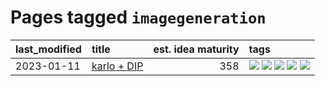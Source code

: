 # Pages tagged `imagegeneration`

|last_modified|title|est. idea maturity|tags
|:---|:---|---:|:---|
|2023-01-11|[karlo + DIP](../karlo-dip.md)|358|[![](https://img.shields.io/badge/tag-deepimageprior-d548d8)](../tags/deepimageprior.md) [![](https://img.shields.io/badge/tag-experimental-fecb83)](../tags/experimental.md) [![](https://img.shields.io/badge/tag-imagegeneration-98b52b)](../tags/imagegeneration.md) [![](https://img.shields.io/badge/tag-prior-7fe3bd)](../tags/prior.md) [![](https://img.shields.io/badge/tag-wip-e7673c)](../tags/wip.md)|